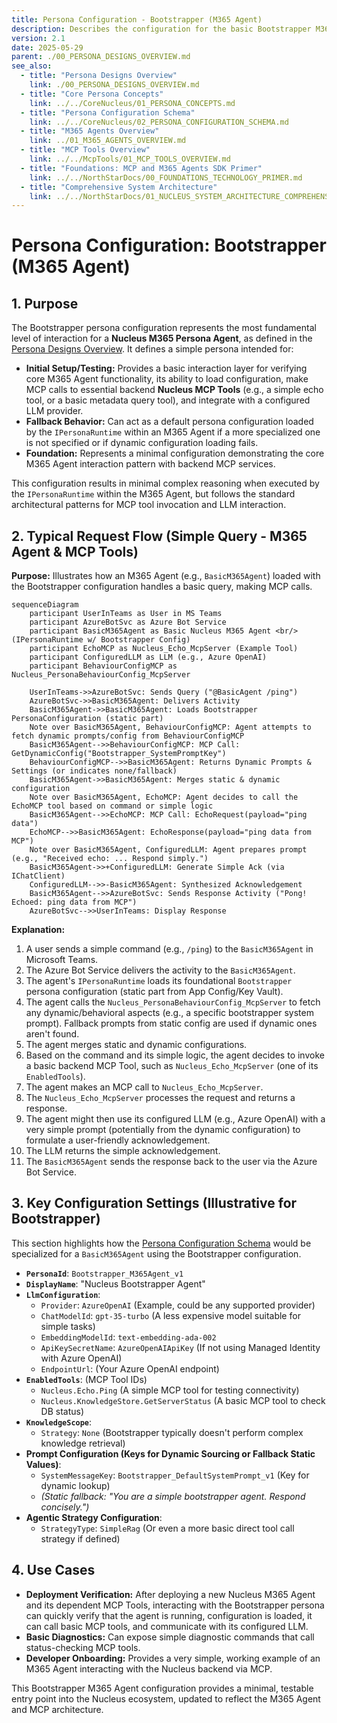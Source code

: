 ```yaml
---
title: Persona Configuration - Bootstrapper (M365 Agent)
description: Describes the configuration for the basic Bootstrapper M365 Persona Agent, serving as a foundation or fallback, using MCP Tools.
version: 2.1
date: 2025-05-29
parent: ./00_PERSONA_DESIGNS_OVERVIEW.md
see_also:
  - title: "Persona Designs Overview"
    link: ./00_PERSONA_DESIGNS_OVERVIEW.md
  - title: "Core Persona Concepts"
    link: ../../CoreNucleus/01_PERSONA_CONCEPTS.md
  - title: "Persona Configuration Schema"
    link: ../../CoreNucleus/02_PERSONA_CONFIGURATION_SCHEMA.md
  - title: "M365 Agents Overview"
    link: ../01_M365_AGENTS_OVERVIEW.md
  - title: "MCP Tools Overview"
    link: ../../McpTools/01_MCP_TOOLS_OVERVIEW.md
  - title: "Foundations: MCP and M365 Agents SDK Primer"
    link: ../../NorthStarDocs/00_FOUNDATIONS_TECHNOLOGY_PRIMER.md
  - title: "Comprehensive System Architecture"
    link: ../../NorthStarDocs/01_NUCLEUS_SYSTEM_ARCHITECTURE_COMPREHENSIVE_GUIDE.md
---
```


# Persona Configuration: Bootstrapper (M365 Agent)

## 1. Purpose

The Bootstrapper persona configuration represents the most fundamental level of interaction for a **Nucleus M365 Persona Agent**, as defined in the [Persona Designs Overview](./00_PERSONA_DESIGNS_OVERVIEW.md). It defines a simple persona intended for:

*   **Initial Setup/Testing:** Provides a basic interaction layer for verifying core M365 Agent functionality, its ability to load configuration, make MCP calls to essential backend **Nucleus MCP Tools** (e.g., a simple echo tool, or a basic metadata query tool), and integrate with a configured LLM provider.
*   **Fallback Behavior:** Can act as a default persona configuration loaded by the `IPersonaRuntime` within an M365 Agent if a more specialized one is not specified or if dynamic configuration loading fails.
*   **Foundation:** Represents a minimal configuration demonstrating the core M365 Agent interaction pattern with backend MCP services.

This configuration results in minimal complex reasoning when executed by the `IPersonaRuntime` within the M365 Agent, but follows the standard architectural patterns for MCP tool invocation and LLM interaction.

## 2. Typical Request Flow (Simple Query - M365 Agent & MCP Tools)

**Purpose:** Illustrates how an M365 Agent (e.g., `BasicM365Agent`) loaded with the Bootstrapper configuration handles a basic query, making MCP calls.

```mermaid
sequenceDiagram
    participant UserInTeams as User in MS Teams
    participant AzureBotSvc as Azure Bot Service
    participant BasicM365Agent as Basic Nucleus M365 Agent <br/> (IPersonaRuntime w/ Bootstrapper Config)
    participant EchoMCP as Nucleus_Echo_McpServer (Example Tool)
    participant ConfiguredLLM as LLM (e.g., Azure OpenAI)
    participant BehaviourConfigMCP as Nucleus_PersonaBehaviourConfig_McpServer

    UserInTeams->>AzureBotSvc: Sends Query ("@BasicAgent /ping")
    AzureBotSvc->>BasicM365Agent: Delivers Activity
    BasicM365Agent->>BasicM365Agent: Loads Bootstrapper PersonaConfiguration (static part)
    Note over BasicM365Agent, BehaviourConfigMCP: Agent attempts to fetch dynamic prompts/config from BehaviourConfigMCP
    BasicM365Agent-->>BehaviourConfigMCP: MCP Call: GetDynamicConfig("Bootstrapper_SystemPromptKey")
    BehaviourConfigMCP-->>BasicM365Agent: Returns Dynamic Prompts & Settings (or indicates none/fallback)
    BasicM365Agent->>BasicM365Agent: Merges static & dynamic configuration
    Note over BasicM365Agent, EchoMCP: Agent decides to call the EchoMCP tool based on command or simple logic
    BasicM365Agent-->>EchoMCP: MCP Call: EchoRequest(payload="ping data")
    EchoMCP-->>BasicM365Agent: EchoResponse(payload="ping data from MCP")
    Note over BasicM365Agent, ConfiguredLLM: Agent prepares prompt (e.g., "Received echo: ... Respond simply.")
    BasicM365Agent->>+ConfiguredLLM: Generate Simple Ack (via IChatClient)
    ConfiguredLLM-->>-BasicM365Agent: Synthesized Acknowledgement
    BasicM365Agent-->>AzureBotSvc: Sends Response Activity ("Pong! Echoed: ping data from MCP")
    AzureBotSvc-->>UserInTeams: Display Response
```

**Explanation:**
1.  A user sends a simple command (e.g., `/ping`) to the `BasicM365Agent` in Microsoft Teams.
2.  The Azure Bot Service delivers the activity to the `BasicM365Agent`.
3.  The agent's `IPersonaRuntime` loads its foundational `Bootstrapper` persona configuration (static part from App Config/Key Vault).
4.  The agent calls the `Nucleus_PersonaBehaviourConfig_McpServer` to fetch any dynamic/behavioral aspects (e.g., a specific bootstrapper system prompt). Fallback prompts from static config are used if dynamic ones aren't found.
5.  The agent merges static and dynamic configurations.
6.  Based on the command and its simple logic, the agent decides to invoke a basic backend MCP Tool, such as `Nucleus_Echo_McpServer` (one of its `EnabledTools`).
7.  The agent makes an MCP call to `Nucleus_Echo_McpServer`.
8.  The `Nucleus_Echo_McpServer` processes the request and returns a response.
9.  The agent might then use its configured LLM (e.g., Azure OpenAI) with a very simple prompt (potentially from the dynamic configuration) to formulate a user-friendly acknowledgement.
10. The LLM returns the simple acknowledgement.
11. The `BasicM365Agent` sends the response back to the user via the Azure Bot Service.

## 3. Key Configuration Settings (Illustrative for Bootstrapper)

This section highlights how the [Persona Configuration Schema](../../CoreNucleus/02_PERSONA_CONFIGURATION_SCHEMA.md) would be specialized for a `BasicM365Agent` using the Bootstrapper configuration.

*   **`PersonaId`**: `Bootstrapper_M365Agent_v1`
*   **`DisplayName`**: "Nucleus Bootstrapper Agent"
*   **`LlmConfiguration`**:
    *   `Provider`: `AzureOpenAI` (Example, could be any supported provider)
    *   `ChatModelId`: `gpt-35-turbo` (A less expensive model suitable for simple tasks)
    *   `EmbeddingModelId`: `text-embedding-ada-002`
    *   `ApiKeySecretName`: `AzureOpenAIApiKey` (If not using Managed Identity with Azure OpenAI)
    *   `EndpointUrl`: (Your Azure OpenAI endpoint)
*   **`EnabledTools`**: (MCP Tool IDs)
    *   `Nucleus.Echo.Ping` (A simple MCP tool for testing connectivity)
    *   `Nucleus.KnowledgeStore.GetServerStatus` (A basic MCP tool to check DB status)
*   **`KnowledgeScope`**:
    *   `Strategy`: `None` (Bootstrapper typically doesn't perform complex knowledge retrieval)
*   **Prompt Configuration (Keys for Dynamic Sourcing or Fallback Static Values)**:
    *   `SystemMessageKey`: `Bootstrapper_DefaultSystemPrompt_v1` (Key for dynamic lookup)
    *   *(Static fallback: "You are a simple bootstrapper agent. Respond concisely.")*
*   **Agentic Strategy Configuration**:
    *   `StrategyType`: `SimpleRag` (Or even a more basic direct tool call strategy if defined)

## 4. Use Cases

*   **Deployment Verification:** After deploying a new Nucleus M365 Agent and its dependent MCP Tools, interacting with the Bootstrapper persona can quickly verify that the agent is running, configuration is loaded, it can call basic MCP tools, and communicate with its configured LLM.
*   **Basic Diagnostics:** Can expose simple diagnostic commands that call status-checking MCP tools.
*   **Developer Onboarding:** Provides a very simple, working example of an M365 Agent interacting with the Nucleus backend via MCP.

This Bootstrapper M365 Agent configuration provides a minimal, testable entry point into the Nucleus ecosystem, updated to reflect the M365 Agent and MCP architecture.
